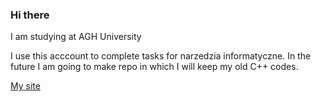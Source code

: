 ### Hi there

I am studying at AGH University

I use this acccount to complete tasks for narzedzia informatyczne. 
In the future I am going to make repo in which I will keep my old C++ codes.

[My site](https://kacienk.github.io/)
<!--
**kacienk/kacienk** is a ✨ _special_ ✨ repository because its `README.md` (this file) appears on your GitHub profile.

Here are some ideas to get you started:

- 🔭 I’m currently working on ...
- 🌱 I’m currently learning ...
- 👯 I’m looking to collaborate on ...
- 🤔 I’m looking for help with ...
- 💬 Ask me about ...
- 📫 How to reach me: ...
- 😄 Pronouns: ...
- ⚡ Fun fact: ...
-->
